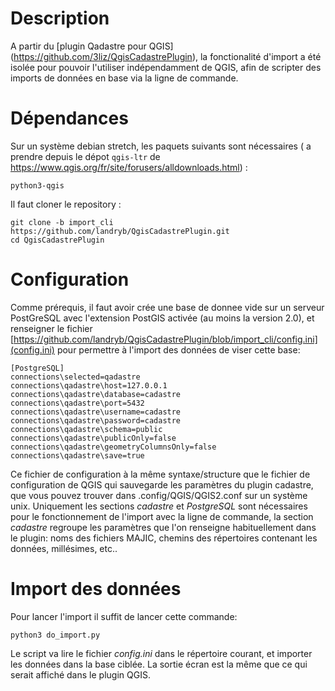 Description
===========

A partir du [plugin Qadastre pour QGIS] (https://github.com/3liz/QgisCadastrePlugin), la fonctionalité d'import a été isolée pour pouvoir l'utiliser indépendamment de QGIS, afin de scripter des imports de données en base via la ligne de commande.

Dépendances
===========

Sur un système debian stretch, les paquets suivants sont nécessaires ( a prendre depuis le dépot `qgis-ltr` de https://www.qgis.org/fr/site/forusers/alldownloads.html) :
```
python3-qgis

```

Il faut cloner le repository :
```
git clone -b import_cli https://github.com/landryb/QgisCadastrePlugin.git
cd QgisCadastrePlugin
```

Configuration
=============

Comme prérequis, il faut avoir crée une base de donnee vide sur un serveur PostGreSQL avec l'extension PostGIS activée (au moins la version 2.0), et renseigner le fichier [https://github.com/landryb/QgisCadastrePlugin/blob/import_cli/config.ini](config.ini) pour permettre à l'import des données de viser cette base:
```
[PostgreSQL]
connections\selected=qadastre
connections\qadastre\host=127.0.0.1
connections\qadastre\database=cadastre
connections\qadastre\port=5432
connections\qadastre\username=cadastre
connections\qadastre\password=cadastre
connections\qadastre\schema=public
connections\qadastre\publicOnly=false
connections\qadastre\geometryColumnsOnly=false
connections\qadastre\save=true
```

Ce fichier de configuration à la même syntaxe/structure que le fichier de configuration de QGIS qui sauvegarde les paramètres du plugin cadastre, que vous pouvez trouver dans .config/QGIS/QGIS2.conf sur un système unix. Uniquement les sections *cadastre* et *PostgreSQL* sont nécessaires pour le fonctionnement de l'import avec la ligne de commande, la section *cadastre* regroupe les paramètres que l'on renseigne habituellement dans le plugin: noms des fichiers MAJIC, chemins des répertoires contenant les données, millésimes, etc..


Import des données
==================
Pour lancer l'import il suffit de lancer cette commande:
```
python3 do_import.py
```

Le script va lire le fichier *config.ini* dans le répertoire courant, et importer les données dans la base ciblée. La sortie écran est la même que ce qui serait affiché dans le plugin QGIS.
